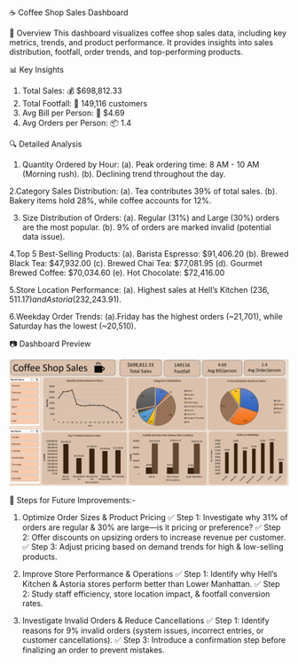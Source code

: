 ☕ Coffee Shop Sales Dashboard

📌 Overview
This dashboard visualizes coffee shop sales data, including key metrics, trends, and product performance. It provides insights into sales distribution, footfall, order trends, and top-performing products.



📊 Key Insights
1. Total Sales: 💰 $698,812.33
2. Total Footfall: 👣 149,116 customers
3. Avg Bill per Person: 🧾 $4.69
4. Avg Orders per Person: 📦 1.4

🔍 Detailed Analysis
1. Quantity Ordered by Hour:
   (a).  Peak ordering time: 8 AM - 10 AM (Morning rush).
   (b).  Declining trend throughout the day.
   
2.Category Sales Distribution:
  (a). Tea contributes 39% of total sales.
  (b). Bakery items hold 28%, while coffee accounts for 12%.

3. Size Distribution of Orders:
  (a). Regular (31%) and Large (30%) orders are the most popular.
  (b). 9% of orders are marked invalid (potential data issue).

4.Top 5 Best-Selling Products:
  (a). Barista Espresso: $91,406.20
  (b). Brewed Black Tea: $47,932.00
  (c). Brewed Chai Tea: $77,081.95
  (d). Gourmet Brewed Coffee: $70,034.60
  (e). Hot Chocolate: $72,416.00

5.Store Location Performance:
  (a). Highest sales at Hell’s Kitchen ($236,511.17) and Astoria ($232,243.91).

6.Weekday Order Trends:
  (a).Friday has the highest orders (~21,701), while Saturday has the lowest (~20,510).


📷 Dashboard Preview

![image alt](https://github.com/prem-comet/Coffee-Shop-Sales/blob/a174a4dc8eaab5295805bbae7782137677006909/Screenshot%202025-02-08%20182127.png)

🚀 Steps for Future Improvements:-

1. Optimize Order Sizes & Product Pricing
✅  Step 1: Investigate why 31% of orders are regular & 30% are large—is it pricing or preference?
✅  Step 2: Offer discounts on upsizing orders to increase revenue per customer.
✅  Step 3: Adjust pricing based on demand trends for high & low-selling products.

2. Improve Store Performance & Operations
✅  Step 1: Identify why Hell’s Kitchen & Astoria stores perform better than Lower Manhattan.
✅  Step 2: Study staff efficiency, store location impact, & footfall conversion rates.

3. Investigate Invalid Orders & Reduce Cancellations
✅  Step 1: Identify reasons for 9% invalid orders (system issues, incorrect entries, or customer cancellations).
✅  Step 3: Introduce a confirmation step before finalizing an order to prevent mistakes.
